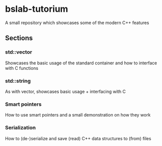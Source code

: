 # bslab-tutorium
A small repository which showcases some of the modern C++ features

## Sections

### std::vector
Showcases the basic usage of the standard container and how to interface with C functions

### std::string
As with vector, showcases basic usage + interfacing with C

### Smart pointers
How to use smart pointers and a small demonstration on how they work

### Serialization
How to (de-)serialize and save (read) C++ data structures to (from) files
